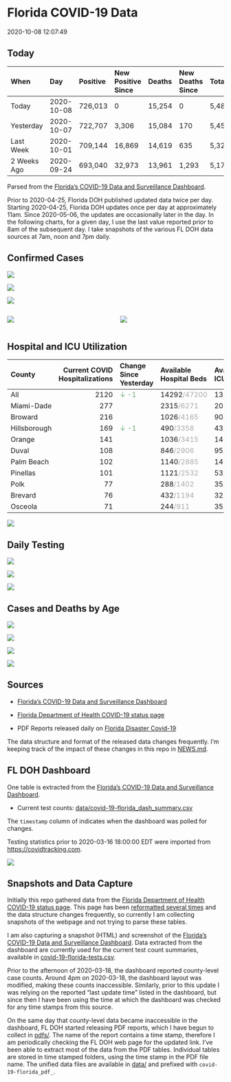 Florida COVID-19 Data
================
2020-10-08 12:07:49

## Today

| When        | Day        | Positive | New Positive Since | Deaths | New Deaths Since | Total     |
| :---------- | :--------- | :------- | :----------------- | :----- | :--------------- | :-------- |
| Today       | 2020-10-08 | 726,013  | 0                  | 15,254 | 0                | 5,489,758 |
| Yesterday   | 2020-10-07 | 722,707  | 3,306              | 15,084 | 170              | 5,459,711 |
| Last Week   | 2020-10-01 | 709,144  | 16,869             | 14,619 | 635              | 5,325,835 |
| 2 Weeks Ago | 2020-09-24 | 693,040  | 32,973             | 13,961 | 1,293            | 5,179,499 |

Parsed from the [Florida’s COVID-19 Data and Surveillance
Dashboard](https://fdoh.maps.arcgis.com/apps/opsdashboard/index.html#/8d0de33f260d444c852a615dc7837c86).

Prior to 2020-04-25, Florida DOH published updated data twice per day.
Starting 2020-04-25, Florida DOH updates once per day at approximately
11am. Since 2020-05-06, the updates are occasionally later in the day.
In the following charts, for a given day, I use the last value reported
prior to 8am of the subsequent day. I take snapshots of the various FL
DOH data sources at 7am, noon and 7pm daily.

## Confirmed Cases

![](plots/covid-19-florida-daily-test-changes.png)

![](plots/covid-19-florida-deaths-by-day.png)

![](plots/covid-19-florida-county-top-6.png)

<div class="columns">

<div class="column is-full-mobile">

![](plots/covid-19-florida-testing.png)

</div>

<div class="column is-full-mobile">

![](plots/covid-19-florida-total-positive.png)

</div>

</div>

## Hospital and ICU Utilization

| County       | Current COVID Hospitalizations | Change Since Yesterday                   | Available Hospital Beds                      | Available ICU Beds                         |
| :----------- | -----------------------------: | :--------------------------------------- | :------------------------------------------- | :----------------------------------------- |
| All          |                           2120 | <span style="color: #6BAA75">↓ -1</span> | 14292<span style="color: #aaa">/47200</span> | 1357<span style="color: #aaa">/4740</span> |
| Miami-Dade   |                            277 |                                          | 2315<span style="color: #aaa">/6271</span>   | 205<span style="color: #aaa">/746</span>   |
| Broward      |                            216 |                                          | 1026<span style="color: #aaa">/4165</span>   | 90<span style="color: #aaa">/369</span>    |
| Hillsborough |                            169 | <span style="color: #6BAA75">↓ -1</span> | 490<span style="color: #aaa">/3358</span>    | 43<span style="color: #aaa">/333</span>    |
| Orange       |                            141 |                                          | 1036<span style="color: #aaa">/3415</span>   | 146<span style="color: #aaa">/258</span>   |
| Duval        |                            108 |                                          | 846<span style="color: #aaa">/2906</span>    | 95<span style="color: #aaa">/342</span>    |
| Palm Beach   |                            102 |                                          | 1140<span style="color: #aaa">/2885</span>   | 142<span style="color: #aaa">/276</span>   |
| Pinellas     |                            101 |                                          | 1121<span style="color: #aaa">/2532</span>   | 53<span style="color: #aaa">/240</span>    |
| Polk         |                             77 |                                          | 288<span style="color: #aaa">/1402</span>    | 35<span style="color: #aaa">/138</span>    |
| Brevard      |                             76 |                                          | 432<span style="color: #aaa">/1194</span>    | 32<span style="color: #aaa">/133</span>    |
| Osceola      |                             71 |                                          | 244<span style="color: #aaa">/911</span>     | 35<span style="color: #aaa">/88</span>     |

![](plots/covid-19-florida-icu-usage.png)

## Daily Testing

![](plots/covid-19-florida-tests-per-case.png)

<!-- ![](plots/covid-19-florida-change-new-cases.png) -->

![](plots/covid-19-florida-tests-percent-positive.png)

![](plots/covid-19-florida-test-and-case-growth.png)

## Cases and Deaths by Age

![](plots/covid-19-florida-weekly-events-by-age.png)

![](plots/covid-19-florida-age.png)

![](plots/covid-19-florida-age-deaths.png)

![](plots/covid-19-florida-age-sex.png)

## Sources

  - [Florida’s COVID-19 Data and Surveillance
    Dashboard](https://fdoh.maps.arcgis.com/apps/opsdashboard/index.html#/8d0de33f260d444c852a615dc7837c86)

  - [Florida Department of Health COVID-19 status
    page](http://www.floridahealth.gov/diseases-and-conditions/COVID-19/)

  - PDF Reports released daily on [Florida Disaster
    Covid-19](http://www.floridahealth.gov/diseases-and-conditions/COVID-19/)

The data structure and format of the released data changes frequently.
I’m keeping track of the impact of these changes in this repo in
[NEWS.md](NEWS.md).

## FL DOH Dashboard

One table is extracted from the [Florida’s COVID-19 Data and
Surveillance
Dashboard](https://fdoh.maps.arcgis.com/apps/opsdashboard/index.html#/8d0de33f260d444c852a615dc7837c86).

  - Current test counts:
    [data/covid-19-florida\_dash\_summary.csv](data/covid-19-florida_dash_summary.csv)

The `timestamp` column of indicates when the dashboard was polled for
changes.

Testing statistics prior to 2020-03-16 18:00:00 EDT were imported from
<https://covidtracking.com>.

![](screenshots/fodh_maps_arcgis_com__apps__opsdashboard.png)

## Snapshots and Data Capture

Initially this repo gathered data from the [Florida Department of Health
COVID-19 status
page](http://www.floridahealth.gov/diseases-and-conditions/COVID-19/).
This page has been [reformatted several
times](screenshots/floridahealth_gov__diseases-and-conditions__COVID-19.png)
and the data structure changes frequently, so currently I am collecting
snapshots of the webpage and not trying to parse these tables.

I am also capturing a snapshot (HTML) and screenshot of the [Florida’s
COVID-19 Data and Surveillance
Dashboard](https://fdoh.maps.arcgis.com/apps/opsdashboard/index.html#/8d0de33f260d444c852a615dc7837c86).
Data extracted from the dashboard are currently used for the current
test count summaries, available in
[covid-19-florida-tests.csv](covid-19-florida-tests.csv).

Prior to the afternoon of 2020-03-18, the dashboard reported
county-level case counts. Around 4pm on 2020-03-18, the dashboard layout
was modified, making these counts inaccessible. Similarly, prior to this
update I was relying on the reported “last update time” listed in the
dashboard, but since then I have been using the time at which the
dashboard was checked for any time stamps from this source.

On the same day that county-level data became inaccessible in the
dashboard, FL DOH started releasing PDF reports, which I have begun to
collect in [pdfs/](pdfs/). The name of the report contains a time stamp,
therefore I am periodically checking the FL DOH web page for the updated
link. I’ve been able to extract most of the data from the PDF tables.
Individual tables are stored in time stamped folders, using the time
stamp in the PDF file name. The unified data files are available in
[data/](data/) and prefixed with `covid-19-florida_pdf_`.
